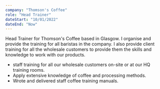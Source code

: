 ```yaml
---
company: "Thomson's Coffee"
role: "Head Trainer"
dateStart: "10/01/2022"
dateEnd: "Now"
---
```


Head Trainer for Thomson's Coffee based in Glasgow. I organise and provide the training for all baristas in the company. I also provide client training for all the wholesale customers to provide them the skills and knowledge to work with our products. 

- staff training for all our wholesale customers on-site or at our HQ training rooms.
- Apply extensive knowledge of coffee and processing methods.
- Wrote and delivered staff coffee training manuals.
